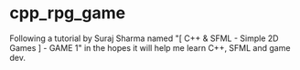 # cpp_rpg_game
Following a tutorial by Suraj Sharma named "[ C++ &amp; SFML - Simple 2D Games ] - GAME 1" in the hopes it will help me learn C++, SFML and game dev.
